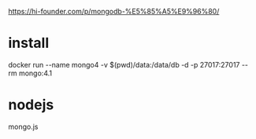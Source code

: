 https://hi-founder.com/p/mongodb-%E5%85%A5%E9%96%80/

# install 
docker run --name mongo4 -v $(pwd)/data:/data/db -d -p 27017:27017 --rm mongo:4.1

# nodejs
mongo.js